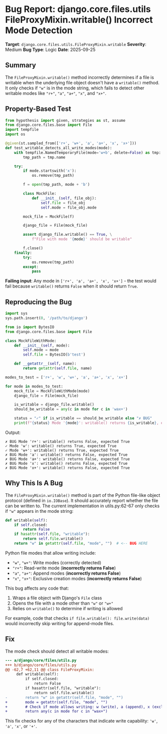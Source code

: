 # Bug Report: django.core.files.utils FileProxyMixin.writable() Incorrect Mode Detection

**Target**: `django.core.files.utils.FileProxyMixin.writable`
**Severity**: Medium
**Bug Type**: Logic
**Date**: 2025-09-25

## Summary

The `FileProxyMixin.writable()` method incorrectly determines if a file is writable when the underlying file object doesn't have a `writable()` method. It only checks if `"w"` is in the mode string, which fails to detect other writable modes like `"r+"`, `"a"`, `"a+"`, `"x"`, and `"x+"`.

## Property-Based Test

```python
from hypothesis import given, strategies as st, assume
from django.core.files.base import File
import tempfile
import os

@given(st.sampled_from(['r+', 'w+', 'a', 'a+', 'x', 'x+']))
def test_writable_detects_all_write_modes(mode):
    with tempfile.NamedTemporaryFile(mode='w+b', delete=False) as tmp:
        tmp_path = tmp.name

    try:
        if mode.startswith('x'):
            os.remove(tmp_path)

        f = open(tmp_path, mode + 'b')

        class MockFile:
            def __init__(self, file_obj):
                self.file = file_obj
                self.mode = file_obj.mode

        mock_file = MockFile(f)

        django_file = File(mock_file)

        assert django_file.writable() == True, \
            f"File with mode '{mode}' should be writable"

        f.close()
    finally:
        try:
            os.remove(tmp_path)
        except:
            pass
```

**Failing input**: Any mode in `['r+', 'a', 'a+', 'x', 'x+']` - the test would fail because `writable()` returns `False` when it should return `True`.

## Reproducing the Bug

```python
import sys
sys.path.insert(0, '/path/to/django')

from io import BytesIO
from django.core.files.base import File

class MockFileWithMode:
    def __init__(self, mode):
        self.mode = mode
        self.file = BytesIO(b'test')

    def __getattr__(self, name):
        return getattr(self.file, name)

modes_to_test = ['r+', 'w', 'w+', 'a', 'a+', 'x', 'x+']

for mode in modes_to_test:
    mock_file = MockFileWithMode(mode)
    django_file = File(mock_file)

    is_writable = django_file.writable()
    should_be_writable = any(c in mode for c in 'wax+')

    status = "✓" if is_writable == should_be_writable else "✗ BUG"
    print(f"{status} Mode '{mode}': writable() returns {is_writable}, expected {should_be_writable}")
```

Output:
```
✗ BUG Mode 'r+': writable() returns False, expected True
✓ Mode 'w': writable() returns True, expected True
✓ Mode 'w+': writable() returns True, expected True
✗ BUG Mode 'a': writable() returns False, expected True
✗ BUG Mode 'a+': writable() returns False, expected True
✗ BUG Mode 'x': writable() returns False, expected True
✗ BUG Mode 'x+': writable() returns False, expected True
```

## Why This Is A Bug

The `FileProxyMixin.writable()` method is part of the Python file-like object protocol (defined in `io.IOBase`). It should accurately report whether the file can be written to. The current implementation in utils.py:62-67 only checks if `"w"` appears in the mode string:

```python
def writable(self):
    if self.closed:
        return False
    if hasattr(self.file, "writable"):
        return self.file.writable()
    return "w" in getattr(self.file, "mode", "")  # <-- BUG HERE
```

Python file modes that allow writing include:
- `"w"`, `"w+"`: Write modes (correctly detected)
- `"r+"`: Read-write mode (**incorrectly returns False**)
- `"a"`, `"a+"`: Append modes (**incorrectly returns False**)
- `"x"`, `"x+"`: Exclusive creation modes (**incorrectly returns False**)

This bug affects any code that:
1. Wraps a file object with Django's `File` class
2. Opens the file with a mode other than `"w"` or `"w+"`
3. Relies on `writable()` to determine if writing is allowed

For example, code that checks `if file.writable(): file.write(data)` would incorrectly skip writing for append-mode files.

## Fix

The mode check should detect all writable modes:

```diff
--- a/django/core/files/utils.py
+++ b/django/core/files/utils.py
@@ -62,7 +62,11 @@ class FileProxyMixin:
     def writable(self):
         if self.closed:
             return False
         if hasattr(self.file, "writable"):
             return self.file.writable()
-        return "w" in getattr(self.file, "mode", "")
+        mode = getattr(self.file, "mode", "")
+        # Check if mode allows writing: w (write), a (append), x (exclusive), or + (read-write)
+        return any(c in mode for c in "wax+")
```

This fix checks for any of the characters that indicate write capability: `'w'`, `'a'`, `'x'`, or `'+'`.